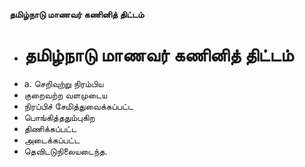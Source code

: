 **தமிழ்நாடு மாணவர் கணினித் திட்டம்**
- # தமிழ்நாடு மாணவர் கணினித் திட்டம்
- a. செறிவுற்று நிரம்பிய
- குறைவற்ற வளமுடைய
- நிரப்பிச் சேமித்துவைக்கப்பட்ட
- பொங்கித்ததும்புகிற
- திணிக்கப்பட்ட
- அடைக்கப்பட்ட
- தெவிடடுநிலையடைந்த.

